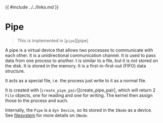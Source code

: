 {{ #include ../../links.md }}

# Pipe

> This is implemented in [`pipe`][pipe]

A pipe is a virtual device that allows two processes to communicate with each other.
It is a unidirectional communication channel. It is used to pass data from one process to another. 
t is similar to a file, but it is not stored on the disk. It is stored in the memory. It is a first-in-first-out (FIFO) data structure.

It acts as a special file, i.e. the process just write to it as a normal file.

It is created with [`create_pipe_pair`][create_pipe_pair], which will return 2 `File` objects,
one for reading and one for writing. The kernel then assign those to the process and such.

Internally, the `Pipe` is a `dyn Device`, so its stored in the `INode` as a device. See [filesystem](../filesystem/index.md#inode) for more details on `INode`.
